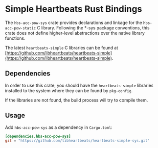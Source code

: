 # Simple Heartbeats Rust Bindings

The `hbs-acc-pow-sys` crate provides declarations and linkage for the
`hbs-acc-pow-static` C library.
Following the *-sys package conventions, this crate does not define
higher-level abstractions over the native library functions.

The latest `heartbeats-simple` C libraries can be found at
[https://github.com/libheartbeats/heartbeats-simple](https://github.com/libheartbeats/heartbeats-simple).

## Dependencies

In order to use this crate, you should have the `heartbeats-simple` libraries
installed to the system where they can be found by `pkg-config`.

If the libraries are not found, the build process will try to compile them.

## Usage
Add `hbs-acc-pow-sys` as a dependency in `Cargo.toml`:

```toml
[dependencies.hbs-acc-pow-sys]
git = "https://github.com/libheartbeats/heartbeats-simple-sys.git"
```
